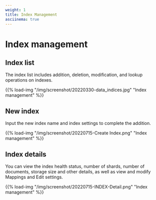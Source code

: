 ```yaml
---
weight: 1
title: Index Management
asciinema: true
---
```


# Index management

## Index list

The index list includes addition, deletion, modification, and lookup operations on indexes.

{{% load-img "/img/screenshot/20220330-data_indices.jpg" "Index management" %}}

## New index

Input the new index name and index settings to complete the addition.

{{% load-img "/img/screenshot/20220715-Create Index.png" "Index management" %}}

## Index details

You can view the index health status, number of shards, number of documents, storage size and other details, as well as view and modify Mappings and Edit settings.

{{% load-img "/img/screenshot/20220715-INDEX-Detail.png" "Index management" %}}
